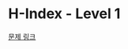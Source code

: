 # H-Index - Level 1

[문제 링크](https://school.programmers.co.kr/learn/courses/30/lessons/42747?language=kotlin)
